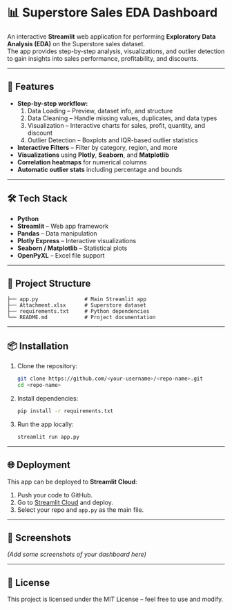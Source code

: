 # 📊 Superstore Sales EDA Dashboard

An interactive **Streamlit** web application for performing **Exploratory Data Analysis (EDA)** on the Superstore sales dataset.  
The app provides step-by-step analysis, visualizations, and outlier detection to gain insights into sales performance, profitability, and discounts.

---

## 🚀 Features
- **Step-by-step workflow:**
  1. Data Loading – Preview, dataset info, and structure
  2. Data Cleaning – Handle missing values, duplicates, and data types
  3. Visualization – Interactive charts for sales, profit, quantity, and discount
  4. Outlier Detection – Boxplots and IQR-based outlier statistics
- **Interactive Filters** – Filter by category, region, and more
- **Visualizations** using **Plotly**, **Seaborn**, and **Matplotlib**
- **Correlation heatmaps** for numerical columns
- **Automatic outlier stats** including percentage and bounds

---

## 🛠 Tech Stack
- **Python**
- **Streamlit** – Web app framework
- **Pandas** – Data manipulation
- **Plotly Express** – Interactive visualizations
- **Seaborn / Matplotlib** – Statistical plots
- **OpenPyXL** – Excel file support

---

## 📂 Project Structure
```
├── app.py               # Main Streamlit app
├── Attachment.xlsx      # Superstore dataset
├── requirements.txt     # Python dependencies
└── README.md            # Project documentation
```

---

## 📦 Installation
1. Clone the repository:
   ```bash
   git clone https://github.com/<your-username>/<repo-name>.git
   cd <repo-name>
   ```
2. Install dependencies:
   ```bash
   pip install -r requirements.txt
   ```
3. Run the app locally:
   ```bash
   streamlit run app.py
   ```

---

## 🌐 Deployment
This app can be deployed to **Streamlit Cloud**:
1. Push your code to GitHub.
2. Go to [Streamlit Cloud](https://share.streamlit.io/) and deploy.
3. Select your repo and `app.py` as the main file.

---

## 📸 Screenshots
*(Add some screenshots of your dashboard here)*

---

## 📜 License
This project is licensed under the MIT License – feel free to use and modify.
